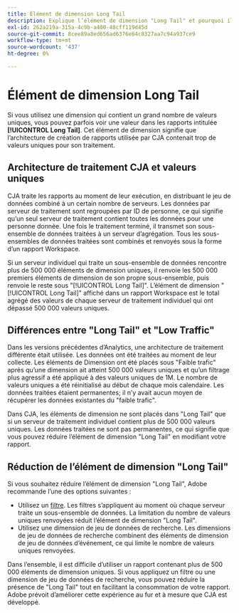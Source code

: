 ```yaml
---
title: Élément de dimension Long Tail
description: Explique l’élément de dimension "Long Tail" et pourquoi il apparaît dans les rapports.
exl-id: 262a219a-315a-4c9b-a400-48cff119d45d
source-git-commit: 8cee89a8ed656ad6376e64c8327aa7c94a937ce9
workflow-type: tm+mt
source-wordcount: '437'
ht-degree: 0%

---
```


# Élément de dimension Long Tail

Si vous utilisez une dimension qui contient un grand nombre de valeurs uniques, vous pouvez parfois voir une valeur dans les rapports intitulée **[!UICONTROL Long Tail]**. Cet élément de dimension signifie que l’architecture de création de rapports utilisée par CJA contenait trop de valeurs uniques pour son traitement.

## Architecture de traitement CJA et valeurs uniques

CJA traite les rapports au moment de leur exécution, en distribuant le jeu de données combiné à un certain nombre de serveurs. Les données par serveur de traitement sont regroupées par ID de personne, ce qui signifie qu’un seul serveur de traitement contient toutes les données pour une personne donnée. Une fois le traitement terminé, il transmet son sous-ensemble de données traitées à un serveur d’agrégation. Tous les sous-ensembles de données traitées sont combinés et renvoyés sous la forme d’un rapport Workspace.

Si un serveur individuel qui traite un sous-ensemble de données rencontre plus de 500 000 éléments de dimension uniques, il renvoie les 500 000 premiers éléments de dimension de son propre sous-ensemble, puis renvoie le reste sous &quot;[!UICONTROL Long Tail]&quot;. L’élément de dimension &quot;[!UICONTROL Long Tail]&quot; affiché dans un rapport Workspace est le total agrégé des valeurs de chaque serveur de traitement individuel qui ont dépassé 500 000 valeurs uniques.

## Différences entre &quot;Long Tail&quot; et &quot;Low Traffic&quot;

Dans les versions précédentes d’Analytics, une architecture de traitement différente était utilisée. Les données ont été traitées au moment de leur collecte. Les éléments de Dimension ont été placés sous &quot;Faible trafic&quot; après qu’une dimension ait atteint 500 000 valeurs uniques et qu’un filtrage plus agressif a été appliqué à des valeurs uniques de 1M. Le nombre de valeurs uniques a été réinitialisé au début de chaque mois calendaire. Les données traitées étaient permanentes; il n’y avait aucun moyen de récupérer les données existantes du &quot;faible trafic&quot;.

Dans CJA, les éléments de dimension ne sont placés dans &quot;Long Tail&quot; que si un serveur de traitement individuel contient plus de 500 000 valeurs uniques. Les données traitées ne sont pas permanentes, ce qui signifie que vous pouvez réduire l’élément de dimension &quot;Long Tail&quot; en modifiant votre rapport.

## Réduction de l’élément de dimension &quot;Long Tail&quot;

Si vous souhaitez réduire l’élément de dimension &quot;Long Tail&quot;, Adobe recommande l’une des options suivantes :

* Utilisez un [filtre](/help/components/filters/create-filters.md). Les filtres s’appliquent au moment où chaque serveur traite un sous-ensemble de données. La limitation du nombre de valeurs uniques renvoyées réduit l’élément de dimension &quot;Long Tail&quot;.
* Utilisez une dimension de jeu de données de recherche. Les dimensions de jeu de données de recherche combinent des éléments de dimension de jeu de données d’événement, ce qui limite le nombre de valeurs uniques renvoyées.

Dans l’ensemble, il est difficile d’utiliser un rapport contenant plus de 500 000 éléments de dimension uniques. Si vous appliquez un filtre ou une dimension de jeu de données de recherche, vous pouvez réduire la présence de &quot;Long Tail&quot; tout en facilitant la consommation de votre rapport. Adobe prévoit d’améliorer cette expérience au fur et à mesure que CJA est développé.
